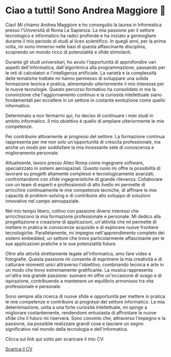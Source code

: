 # Ciao a tutti! Sono Andrea Maggiore 👋


Ciao! Mi chiamo Andrea Maggiore e ho conseguito la laurea in Informatica presso l'Università di Roma La Sapienza. La mia passione per il settore tecnologico e informatico ha radici profonde e ha iniziato a germogliare durante il mio periodo di studi al liceo scientifico. In quegli anni, per la prima volta, mi sono immerso nelle basi di questa affascinante disciplina, scoprendo un mondo ricco di potenzialità e sfide stimolanti.


Durante gli studi universitari, ho avuto l'opportunità di approfondire vari aspetti dell'informatica, dall'algoritmica alla programmazione, passando per le reti di calcolatori e l'intelligenza artificiale. La varietà e la complessità delle tematiche trattate mi hanno permesso di sviluppare una solida formazione teorica e pratica, alimentando ulteriormente il mio interesse per le nuove tecnologie. Questo percorso formativo ha consolidato in me la convinzione che l'aggiornamento continuo e la curiosità intellettuale siano fondamentali per eccellere in un settore in costante evoluzione come quello informatico.

Determinato a non fermarmi qui, ho deciso di continuare i miei studi in ambito informatico. Il mio obiettivo è quello di ampliare ulteriormente le mie competenze. 

Per contribuire attivamente ai progressi del settore. La formazione continua rappresenta per me non solo un'opportunità di crescita professionale, ma anche un modo per soddisfare la mia incessante sete di conoscenza e miglioramento personale.

Attualmente, lavoro presso Alten Roma come ingegnere software, specializzato in sistemi aerospaziali. Questo ruolo mi offre la possibilità di lavorare su progetti altamente complessi e tecnologicamente avanzati, confrontandomi con sfide ingegneristiche di grande rilevanza. Collaborare con un team di esperti e professionisti di alto livello mi permette di arricchire continuamente le mie competenze tecniche, di affinare le mie capacità di problem-solving e di contribuire allo sviluppo di soluzioni innovative nel campo aerospaziale.

Nel mio tempo libero, coltivo con passione diversi interessi che arricchiscono la mia formazione professionale e personale. Mi dedico alla progettazione e creazione di applicazioni, un'attività che mi permette di mettere in pratica le conoscenze acquisite e di esplorare nuove frontiere tecnologiche. Parallelamente, mi impegno nell'apprendimento completo dei sistemi embedded, un settore che trovo particolarmente affascinante per le sue applicazioni pratiche e le sue potenzialità future.

Oltre alle attività strettamente legate all'informatica, amo fare video e fotografie. Questa passione mi consente di esprimere la mia creatività e di catturare momenti unici attraverso l'obiettivo, combinando tecnica e arte in un modo che trovo estremamente gratificante. La musica rappresenta un'altra mia grande passione: suonare mi offre un'occasione di svago e di ispirazione, contribuendo a mantenere un equilibrio armonioso tra vita professionale e personale.

Sono sempre alla ricerca di nuove sfide e opportunità per mettere in pratica le mie competenze e contribuire ai progressi del settore informatico. La mia determinazione, unita a una forte curiosità intellettuale, mi spinge a migliorare costantemente, rendendomi entusiasta di affrontare le nuove sfide che il futuro mi riserverà. Sono convinto che, attraverso l'impegno e la passione, sia possibile realizzare grandi cose e lasciare un segno significativo nel mondo della tecnologia e dell'informatica.

Clicca sul link qui sotto per scaricare il mio CV:

[Scarica il CV](pdf/CV.pdf)